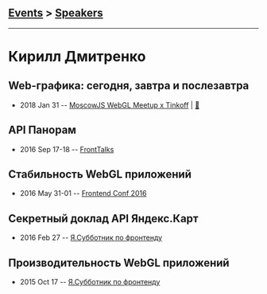 ## [Events](../README.md) > [Speakers](../speakers.md)
---

# Кирилл Дмитренко

## Web-графика: сегодня, завтра и послезавтра
- 2018 Jan 31 -- [MoscowJS WebGL Meetup x Tinkoff](https://youtu.be/O0vBlgjm6P8)  | [:notebook:](https://cloud.mail.ru/public/B3VV/k3uWUnB5L)  
## API Панорам
- 2016 Sep 17-18 -- [FrontTalks](https://events.yandex.ru/lib/talks/3923/)    
## Стабильность WebGL приложений
- 2016 May 31-01 -- [Frontend Conf 2016](https://www.youtube.com/watch?v=M1-ng9L6o1I)    
## Секретный доклад API Яндекс.Карт
- 2016 Feb 27 -- [Я.Субботник по фронтенду](https://events.yandex.ru/lib/talks/3345/)    
## Производительность WebGL приложений
- 2015 Oct 17 -- [Я.Субботник по фронтенду](https://events.yandex.ru/lib/talks/3211/)    
